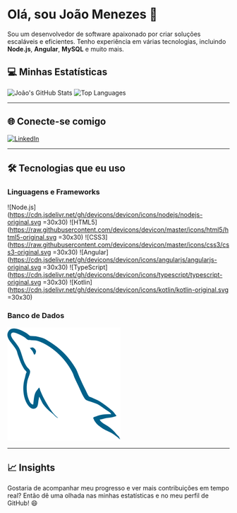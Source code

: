 # Olá, sou João Menezes 👋

Sou um desenvolvedor de software apaixonado por criar soluções escaláveis e eficientes. Tenho experiência em várias tecnologias, incluindo **Node.js**, **Angular**, **MySQL** e muito mais.

## 💻 Minhas Estatísticas

![João's GitHub Stats](https://github-readme-stats.vercel.app/api?username=joao-menezes&show_icons=true&theme=react&include_all_commits=true&count_private=true)
![Top Languages](https://github-readme-stats.vercel.app/api/top-langs/?username=joao-menezes&layout=compact&langs_count=7&theme=react)

---

## 🌐 Conecte-se comigo

[![LinkedIn](https://img.shields.io/badge/-LinkedIn-%230077B5?style=flat&logo=linkedin&logoColor=white)](https://www.linkedin.com/in/joao-gabriel-menezes/)

---

## 🛠️ Tecnologias que eu uso

### Linguagens e Frameworks
![Node.js](https://cdn.jsdelivr.net/gh/devicons/devicon/icons/nodejs/nodejs-original.svg =30x30)
![HTML5](https://raw.githubusercontent.com/devicons/devicon/master/icons/html5/html5-original.svg =30x30)
![CSS3](https://raw.githubusercontent.com/devicons/devicon/master/icons/css3/css3-original.svg =30x30)
![Angular](https://cdn.jsdelivr.net/gh/devicons/devicon/icons/angularjs/angularjs-original.svg =30x30)
![TypeScript](https://cdn.jsdelivr.net/gh/devicons/devicon/icons/typescript/typescript-original.svg =30x30)
![Kotlin](https://cdn.jsdelivr.net/gh/devicons/devicon/icons/kotlin/kotlin-original.svg =30x30)


### Banco de Dados
![MySQL](https://raw.githubusercontent.com/devicons/devicon/master/icons/mysql/mysql-original.svg)

---

## 📈 Insights

Gostaria de acompanhar meu progresso e ver mais contribuições em tempo real? Então dê uma olhada nas minhas estatísticas e no meu perfil de GitHub! 😄
